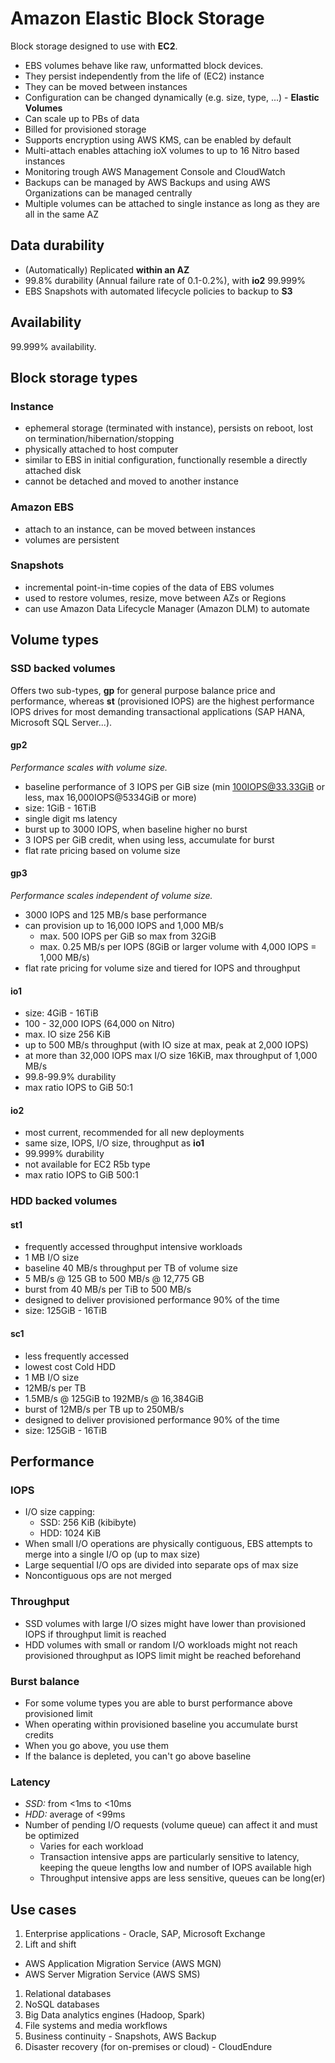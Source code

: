 # Amazon Elastic Block Storage

Block storage designed to use with **EC2**. 

 - EBS volumes behave like raw, unformatted block devices. 
 - They persist independently from the life of (EC2) instance
 - They can be moved between instances
 - Configuration can be changed dynamically (e.g. size, type, ...) - **Elastic Volumes**
 - Can scale up to PBs of data
 - Billed for provisioned storage
 - Supports encryption using AWS KMS, can be enabled by default
 - Multi-attach enables attaching ioX volumes to up to 16 Nitro based instances
 - Monitoring trough AWS Management Console and CloudWatch
 - Backups can be managed by AWS Backups and using AWS Organizations can be managed centrally
 - Multiple volumes can be attached to single instance as long as they are all in the same AZ

## Data durability

 - (Automatically) Replicated **within an AZ**
 - 99.8% durability (Annual failure rate of 0.1-0.2%), with **io2** 99.999%
 - EBS Snapshots with automated lifecycle policies to backup to **S3**

## Availability

99.999% availability.

## Block storage types

### Instance

 - ephemeral storage (terminated with instance), persists on reboot, lost on termination/hibernation/stopping
 - physically attached to host computer 
 - similar to EBS in initial configuration, functionally resemble a directly attached disk
 - cannot be detached and moved to another instance

### Amazon EBS

 - attach to an instance, can be moved between instances
 - volumes are persistent

### Snapshots

 - incremental point-in-time copies of the data of EBS volumes
 - used to restore volumes, resize, move between AZs or Regions
 - can use Amazon Data Lifecycle Manager (Amazon DLM) to automate

## Volume types

### SSD backed volumes

Offers two sub-types, **gp** for general purpose balance price and performance, whereas **st** (provisioned IOPS) are the highest performance IOPS drives for most demanding transactional applications (SAP HANA, Microsoft SQL Server...).

#### gp2
_Performance scales with volume size._

 - baseline performance of 3 IOPS per GiB size (min 100IOPS@33.33GiB or less, max 16,000IOPS@5334GiB or more)
 - size: 1GiB - 16TiB
 - single digit ms latency
 - burst up to 3000 IOPS, when baseline higher no burst
 - 3 IOPS per GiB credit, when using less, accumulate for burst
 - flat rate pricing based on volume size

#### gp3
_Performance scales independent of volume size._

 - 3000 IOPS and 125 MB/s base performance
 - can provision up to 16,000 IOPS and 1,000 MB/s 
     - max. 500 IOPS per GiB so max from 32GiB
     - max. 0.25 MB/s per IOPS (8GiB or larger volume with 4,000 IOPS = 1,000 MB/s)
 - flat rate pricing for volume size and tiered for IOPS and throughput

#### io1

 - size: 4GiB - 16TiB
 - 100 - 32,000 IOPS (64,000 on Nitro)
 - max. IO size 256 KiB
 - up to 500 MB/s throughput (with IO size at max, peak at 2,000 IOPS)
 - at more than 32,000 IOPS max I/O size 16KiB, max throughput of 1,000 MB/s
 - 99.8-99.9% durability
 - max ratio IOPS to GiB 50:1

#### io2

 - most current, recommended for all new deployments
 - same size, IOPS, I/O size, throughput as **io1**
 - 99.999% durability
 - not available for EC2 R5b type
 - max ratio IOPS to GiB 500:1


### HDD backed volumes

#### st1

- frequently accessed throughput intensive workloads
- 1 MB I/O size
- baseline 40 MB/s throughput per TB of volume size
- 5 MB/s @ 125 GB to 500 MB/s @ 12,775 GB
- burst from 40 MB/s per TiB to 500 MB/s
- designed to deliver provisioned performance 90% of the time
- size: 125GiB - 16TiB

#### sc1

- less frequently accessed
- lowest cost Cold HDD
- 1 MB I/O size
- 12MB/s per TB
- 1.5MB/s @ 125GiB to 192MB/s @ 16,384GiB
- burst of 12MB/s per TB up to 250MB/s
- designed to deliver provisioned performance 90% of the time
- size: 125GiB - 16TiB

## Performance

### IOPS 

- I/O size capping:
    - SSD: 256 KiB (kibibyte)
    - HDD: 1024 KiB
- When small I/O operations are physically contiguous, EBS attempts to merge into a single I/O op (up to max size)
- Large sequential I/O ops are divided into separate ops of max size
- Noncontiguous ops are not merged

### Throughput

- SSD volumes with large I/O sizes might have lower than provisioned IOPS if throughput limit is reached
- HDD volumes with small or random I/O workloads might not reach provisioned throughput as IOPS limit might be reached beforehand

### Burst balance

- For some volume types you are able to burst performance above provisioned limit
- When operating within provisioned baseline you accumulate burst credits
- When you go above, you use them
- If the balance is depleted, you can't go above baseline

### Latency

- *SSD:* from <1ms to <10ms
- *HDD:* average of <99ms
- Number of pending I/O requests (volume queue) can affect it and must be optimized
    - Varies for each workload
    - Transaction intensive apps are particularly sensitive to latency, keeping the queue lengths low and number of IOPS available high
    - Throughput intensive apps are less sensitive, queues can be long(er)
     

## Use cases

 1. Enterprise applications - Oracle, SAP, Microsoft Exchange
 1. Lift and shift
   - AWS Application Migration Service (AWS MGN)
   - AWS Server Migration Service (AWS SMS)
 1. Relational databases
 1. NoSQL databases
 1. Big Data analytics engines (Hadoop, Spark)
 1. File systems and media workflows
 1. Business continuity - Snapshots, AWS Backup
 1. Disaster recovery (for on-premises or cloud) - CloudEndure
